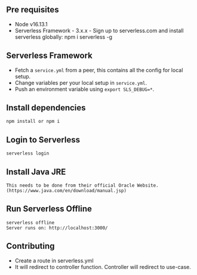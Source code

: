 ## Pre requisites

- Node v16.13.1
- Serverless Framework - 3.x.x - Sign up to serverless.com and install serverless globally: npm i serverless -g

## Serverless Framework

- Fetch a `service.yml` from a peer, this contains all the config for local setup.
- Change variables per your local setup in `service.yml`.
- Push an environment variable using `export SLS_DEBUG=*`.

## Install dependencies

```
npm install or npm i
```

## Login to Serverless

```
serverless login

```

## Install Java JRE

```
This needs to be done from their official Oracle Website. (https://www.java.com/en/download/manual.jsp)

```

## Run Serverless Offline

```
serverless offline
Server runs on: http://localhost:3000/

```

## Contributing

- Create a route in serverless.yml
- It will redirect to controller function. Controller will redirect to use-case.

